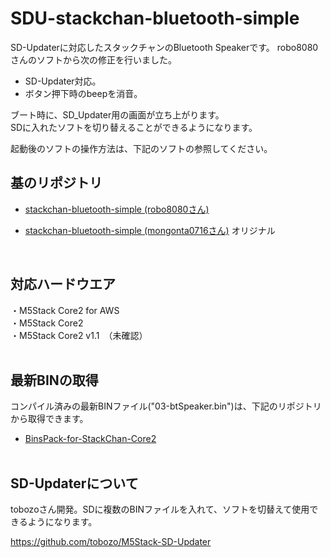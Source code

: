 # SDU-stackchan-bluetooth-simple

SD-Updaterに対応したスタックチャンのBluetooth Speakerです。
robo8080さんのソフトから次の修正を行いました。

- SD-Updater対応。
- ボタン押下時のbeepを消音。

ブート時に、SD_Updater用の画面が立ち上がります。<br>
SDに入れたソフトを切り替えることができるようになります。<br>

起動後のソフトの操作方法は、下記のソフトの参照してください。


## 基のリポジトリ
- [stackchan-bluetooth-simple (robo8080さん)](https://github.com/robo8080/stackchan-bluetooth-simple)<br>


- [stackchan-bluetooth-simple (mongonta0716さん)](https://github.com/mongonta0716/stackchan-bluetooth-simple) オリジナル<br>
<br>

## 対応ハードウエア
・M5Stack Core2 for AWS<br>
・M5Stack Core2 <br>
・M5Stack Core2 v1.1　（未確認）<br><br>


## 最新BINの取得
コンパイル済みの最新BINファイル("03-btSpeaker.bin")は、下記のリポジトリから取得できます。
- [BinsPack-for-StackChan-Core2](https://github.com/NoRi-230401/BinsPack-for-StackChan-Core2)<br><br>




## SD-Updaterについて
tobozoさん開発。SDに複数のBINファイルを入れて、ソフトを切替えて使用できるようになります。<br>


 https://github.com/tobozo/M5Stack-SD-Updater<br><br>


